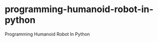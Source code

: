programming-humanoid-robot-in-python
====================================

Programming Humanoid Robot In Python
